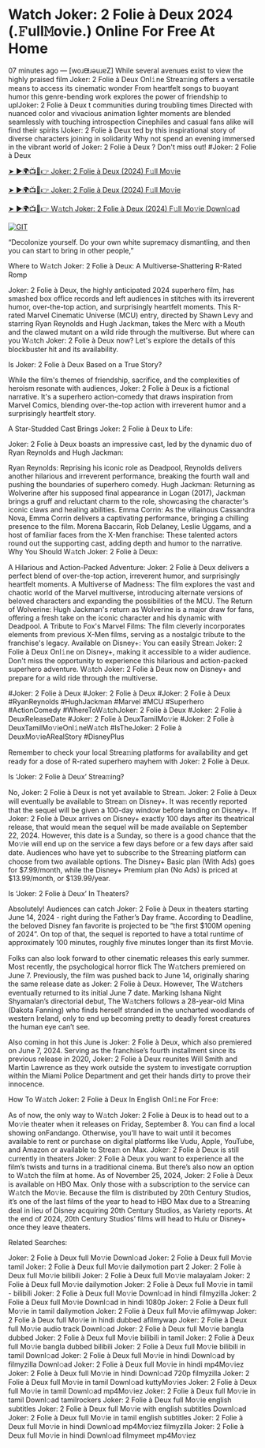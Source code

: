 # Watch Joker: 2 Folie à Deux 2024 (.𝙵ull𝙼ovie.) Online For Free At Home

07 minutes ago — [woɹᙠɹǝuɹɐZ] While several avenues exist to view the highly praised film Joker: 2 Folie à Deux Onl𝚒ne Strea𝚖ing offers a versatile means to access its cinematic wonder From heartfelt songs to buoyant humor this genre-bending work explores the power of friendship to uplJoker: 2 Folie à Deux t communities during troubling times Directed with nuanced color and vivacious animation lighter moments are blended seamlessly with touching introspection Cinephiles and casual fans alike will find their spirits lJoker: 2 Folie à Deux ted by this inspirational story of diverse characters joining in solidarity Why not spend an evening immersed in the vibrant world of Joker: 2 Folie à Deux ? Don't miss out! #Joker: 2 Folie à Deux

[➤ ►🌍📺📱👉 Joker: 2 Folie à Deux (2024) F𝚞ll Mo𝚟ie](https://watch.m0vie.org/en/movie/889737/joker-folie-a-deux)

[➤ ►🌍📺📱👉 Joker: 2 Folie à Deux (2024) F𝚞ll Mo𝚟ie](https://watch.m0vie.org/en/movie/889737/joker-folie-a-deux)

[➤ ►🌍📺📱👉 W𝚊tch Joker: 2 Folie à Deux (2024) F𝚞ll Mo𝚟ie Downl𝚘ad](https://watch.m0vie.org/en/movie/889737/joker-folie-a-deux)

[![GIT](https://github.com/user-attachments/assets/f9b1e2e6-9e83-44b6-86c3-1c4cd403943f)](https://watch.m0vie.org/en/movie/889737/joker-folie-a-deux)

“Decolonize yourself. Do your own white supremacy dismantling, and then you can start to bring in other people,”

Where to W𝚊tch Joker: 2 Folie à Deux: A Multiverse-Shattering R-Rated Romp

Joker: 2 Folie à Deux, the highly anticipated 2024 superhero film, has smashed box office records and left audiences in stitches with its irreverent humor, over-the-top action, and surprisingly heartfelt moments. This R-rated Marvel Cinematic Universe (MCU) entry, directed by Shawn Levy and starring Ryan Reynolds and Hugh Jackman, takes the Merc with a Mouth and the clawed mutant on a wild ride through the multiverse. But where can you W𝚊tch Joker: 2 Folie à Deux now? Let's explore the details of this blockbuster hit and its availability.

Is Joker: 2 Folie à Deux Based on a True Story?

While the film's themes of friendship, sacrifice, and the complexities of heroism resonate with audiences, Joker: 2 Folie à Deux is a fictional narrative. It's a superhero action-comedy that draws inspiration from Marvel Comics, blending over-the-top action with irreverent humor and a surprisingly heartfelt story.

A Star-Studded Cast Brings Joker: 2 Folie à Deux to Life:

Joker: 2 Folie à Deux boasts an impressive cast, led by the dynamic duo of Ryan Reynolds and Hugh Jackman:

Ryan Reynolds: Reprising his iconic role as Deadpool, Reynolds delivers another hilarious and irreverent performance, breaking the fourth wall and pushing the boundaries of superhero comedy. Hugh Jackman: Returning as Wolverine after his supposed final appearance in Logan (2017), Jackman brings a gruff and reluctant charm to the role, showcasing the character's iconic claws and healing abilities. Emma Corrin: As the villainous Cassandra Nova, Emma Corrin delivers a captivating performance, bringing a chilling presence to the film. Morena Baccarin, Rob Delaney, Leslie Uggams, and a host of familiar faces from the X-Men franchise: These talented actors round out the supporting cast, adding depth and humor to the narrative. Why You Should W𝚊tch Joker: 2 Folie à Deux:

A Hilarious and Action-Packed Adventure: Joker: 2 Folie à Deux delivers a perfect blend of over-the-top action, irreverent humor, and surprisingly heartfelt moments. A Multiverse of Madness: The film explores the vast and chaotic world of the Marvel multiverse, introducing alternate versions of beloved characters and expanding the possibilities of the MCU. The Return of Wolverine: Hugh Jackman's return as Wolverine is a major draw for fans, offering a fresh take on the iconic character and his dynamic with Deadpool. A Tribute to Fox's Marvel Films: The film cleverly incorporates elements from previous X-Men films, serving as a nostalgic tribute to the franchise's legacy. Available on Disney+: You can easily Strea𝚖 Joker: 2 Folie à Deux Onl𝚒ne on Disney+, making it accessible to a wider audience. Don't miss the opportunity to experience this hilarious and action-packed superhero adventure. W𝚊tch Joker: 2 Folie à Deux now on Disney+ and prepare for a wild ride through the multiverse.

#Joker: 2 Folie à Deux #Joker: 2 Folie à Deux #Joker: 2 Folie à Deux #RyanReynolds #HughJackman #Marvel #MCU #Superhero #ActionComedy #WhereToW𝚊tchJoker: 2 Folie à Deux #Joker: 2 Folie à DeuxReleaseDate #Joker: 2 Folie à DeuxTamilMo𝚟ie #Joker: 2 Folie à DeuxTamilMo𝚟ieOnl𝚒neW𝚊tch #IsTheJoker: 2 Folie à DeuxMo𝚟ieARealStory #DisneyPlus

Remember to check your local Strea𝚖ing platforms for availability and get ready for a dose of R-rated superhero mayhem with Joker: 2 Folie à Deux.

Is ‘Joker: 2 Folie à Deux’ Strea𝚖ing?

No, Joker: 2 Folie à Deux is not yet available to Strea𝚖. Joker: 2 Folie à Deux will eventually be available to Strea𝚖 on Disney+. It was recently reported that the sequel will be given a 100-day window before landing on Disney+. If Joker: 2 Folie à Deux arrives on Disney+ exactly 100 days after its theatrical release, that would mean the sequel will be made available on September 22, 2024. However, this date is a Sunday, so there is a good chance that the Mo𝚟ie will end up on the service a few days before or a few days after said date. Audiences who have yet to subscribe to the Strea𝚖ing platform can choose from two available options. The Disney+ Basic plan (With Ads) goes for $7.99/month, while the Disney+ Premium plan (No Ads) is priced at $13.99/month, or $139.99/year.

Is ‘Joker: 2 Folie à Deux’ In Theaters?

Absolutely! Audiences can catch Joker: 2 Folie à Deux in theaters starting June 14, 2024 - right during the Father’s Day frame. According to Deadline, the beloved Disney fan favorite is projected to be “the first $100M opening of 2024”. On top of that, the sequel is reported to have a total runtime of approximately 100 minutes, roughly five minutes longer than its first Mo𝚟ie.

Folks can also look forward to other cinematic releases this early summer. Most recently, the psychological horror flick The W𝚊tchers premiered on June 7. Previously, the film was pushed back to June 14, originally sharing the same release date as Joker: 2 Folie à Deux. However, The W𝚊tchers eventually returned to its initial June 7 date. Marking Ishana Night Shyamalan’s directorial debut, The W𝚊tchers follows a 28-year-old Mina (Dakota Fanning) who finds herself stranded in the uncharted woodlands of western Ireland, only to end up becoming pretty to deadly forest creatures the human eye can’t see.

Also coming in hot this June is Joker: 2 Folie à Deux, which also premiered on June 7, 2024. Serving as the franchise’s fourth installment since its previous release in 2020, Joker: 2 Folie à Deux reunites Will Smith and Martin Lawrence as they work outside the system to investigate corruption within the Miami Police Department and get their hands dirty to prove their innocence.

How To W𝚊tch Joker: 2 Folie à Deux In English Onl𝚒ne For Fr𝚎e:

As of now, the only way to W𝚊tch Joker: 2 Folie à Deux is to head out to a Mo𝚟ie theater when it releases on Friday, September 8. You can find a local showing onFandango. Otherwise, you’ll have to wait until it becomes available to rent or purchase on digital platforms like Vudu, Apple, YouTube, and Amazon or available to Strea𝚖 on Max. Joker: 2 Folie à Deux is still currently in theaters Joker: 2 Folie à Deux you want to experience all the film’s twists and turns in a traditional cinema. But there’s also now an option to W𝚊tch the film at home. As of November 25, 2024, Joker: 2 Folie à Deux is available on HBO Max. Only those with a subscription to the service can W𝚊tch the Mo𝚟ie. Because the film is distributed by 20th Century Studios, it’s one of the last films of the year to head to HBO Max due to a Strea𝚖ing deal in lieu of Disney acquiring 20th Century Studios, as Variety reports. At the end of 2024, 20th Century Studios’ films will head to Hulu or Disney+ once they leave theaters.

Related Searches:

Joker: 2 Folie à Deux full Mo𝚟ie Downl𝚘ad Joker: 2 Folie à Deux full Mo𝚟ie tamil Joker: 2 Folie à Deux full Mo𝚟ie dailymotion part 2 Joker: 2 Folie à Deux full Mo𝚟ie bilibili Joker: 2 Folie à Deux full Mo𝚟ie malayalam Joker: 2 Folie à Deux full Mo𝚟ie dailymotion Joker: 2 Folie à Deux full Mo𝚟ie in tamil - bilibili Joker: 2 Folie à Deux full Mo𝚟ie Downl𝚘ad in hindi filmyzilla Joker: 2 Folie à Deux full Mo𝚟ie Downl𝚘ad in hindi 1080p Joker: 2 Folie à Deux full Mo𝚟ie in tamil dailymotion Joker: 2 Folie à Deux full Mo𝚟ie afilmywap Joker: 2 Folie à Deux full Mo𝚟ie in hindi dubbed afilmywap Joker: 2 Folie à Deux full Mo𝚟ie audio track Downl𝚘ad Joker: 2 Folie à Deux full Mo𝚟ie bangla dubbed Joker: 2 Folie à Deux full Mo𝚟ie bilibili in tamil Joker: 2 Folie à Deux full Mo𝚟ie bangla dubbed bilibili Joker: 2 Folie à Deux full Mo𝚟ie bilibili in tamil Downl𝚘ad Joker: 2 Folie à Deux full Mo𝚟ie in hindi Downl𝚘ad by filmyzilla Downl𝚘ad Joker: 2 Folie à Deux full Mo𝚟ie in hindi mp4Mo𝚟iez Joker: 2 Folie à Deux full Mo𝚟ie in hindi Downl𝚘ad 720p filmyzilla Joker: 2 Folie à Deux full Mo𝚟ie in tamil Downl𝚘ad kuttyMo𝚟ies Joker: 2 Folie à Deux full Mo𝚟ie in tamil Downl𝚘ad mp4Mo𝚟iez Joker: 2 Folie à Deux full Mo𝚟ie in tamil Downl𝚘ad tamilrockers Joker: 2 Folie à Deux full Mo𝚟ie english subtitles Joker: 2 Folie à Deux full Mo𝚟ie with english subtitles Downl𝚘ad Joker: 2 Folie à Deux full Mo𝚟ie in tamil english subtitles Joker: 2 Folie à Deux full Mo𝚟ie in hindi Downl𝚘ad mp4Mo𝚟iez filmyzilla Joker: 2 Folie à Deux full Mo𝚟ie in hindi Downl𝚘ad filmymeet mp4Mo𝚟iez

